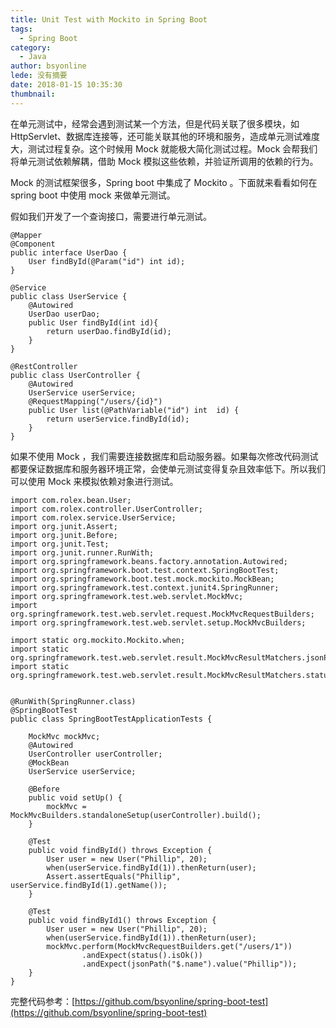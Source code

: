 ```yaml
---
title: Unit Test with Mockito in Spring Boot
tags:
  - Spring Boot
category:
  - Java
author: bsyonline
lede: 没有摘要
date: 2018-01-15 10:35:30
thumbnail:
---
```


在单元测试中，经常会遇到测试某一个方法，但是代码关联了很多模块，如 HttpServlet、数据库连接等，还可能关联其他的环境和服务，造成单元测试难度大，测试过程复杂。这个时候用 Mock 就能极大简化测试过程。Mock 会帮我们将单元测试依赖解耦，借助 Mock 模拟这些依赖，并验证所调用的依赖的行为。

Mock 的测试框架很多，Spring boot 中集成了 Mockito 。下面就来看看如何在 spring boot 中使用 mock 来做单元测试。

假如我们开发了一个查询接口，需要进行单元测试。

```
@Mapper
@Component
public interface UserDao {
    User findById(@Param("id") int id);
}
```

```
@Service
public class UserService {
    @Autowired
    UserDao userDao;
    public User findById(int id){
        return userDao.findById(id);
    }
}
```

```
@RestController
public class UserController {
    @Autowired
    UserService userService;
    @RequestMapping("/users/{id}")
    public User list(@PathVariable("id") int  id) {
        return userService.findById(id);
    }
}
```

如果不使用 Mock ，我们需要连接数据库和启动服务器。如果每次修改代码测试都要保证数据库和服务器环境正常，会使单元测试变得复杂且效率低下。所以我们可以使用 Mock 来模拟依赖对象进行测试。

```
import com.rolex.bean.User;
import com.rolex.controller.UserController;
import com.rolex.service.UserService;
import org.junit.Assert;
import org.junit.Before;
import org.junit.Test;
import org.junit.runner.RunWith;
import org.springframework.beans.factory.annotation.Autowired;
import org.springframework.boot.test.context.SpringBootTest;
import org.springframework.boot.test.mock.mockito.MockBean;
import org.springframework.test.context.junit4.SpringRunner;
import org.springframework.test.web.servlet.MockMvc;
import org.springframework.test.web.servlet.request.MockMvcRequestBuilders;
import org.springframework.test.web.servlet.setup.MockMvcBuilders;

import static org.mockito.Mockito.when;
import static org.springframework.test.web.servlet.result.MockMvcResultMatchers.jsonPath;
import static org.springframework.test.web.servlet.result.MockMvcResultMatchers.status;


@RunWith(SpringRunner.class)
@SpringBootTest
public class SpringBootTestApplicationTests {
    
    MockMvc mockMvc;
    @Autowired
    UserController userController;
    @MockBean
    UserService userService;

    @Before
    public void setUp() {
        mockMvc = MockMvcBuilders.standaloneSetup(userController).build();
    }

    @Test
    public void findById() throws Exception {
        User user = new User("Phillip", 20);
        when(userService.findById(1)).thenReturn(user);
        Assert.assertEquals("Phillip", userService.findById(1).getName());
    }

    @Test
    public void findById1() throws Exception {
        User user = new User("Phillip", 20);
        when(userService.findById(1)).thenReturn(user);
        mockMvc.perform(MockMvcRequestBuilders.get("/users/1"))
                .andExpect(status().isOk())
                .andExpect(jsonPath("$.name").value("Phillip"));
    }
}
```

完整代码参考：[https://github.com/bsyonline/spring-boot-test](https://github.com/bsyonline/spring-boot-test)



